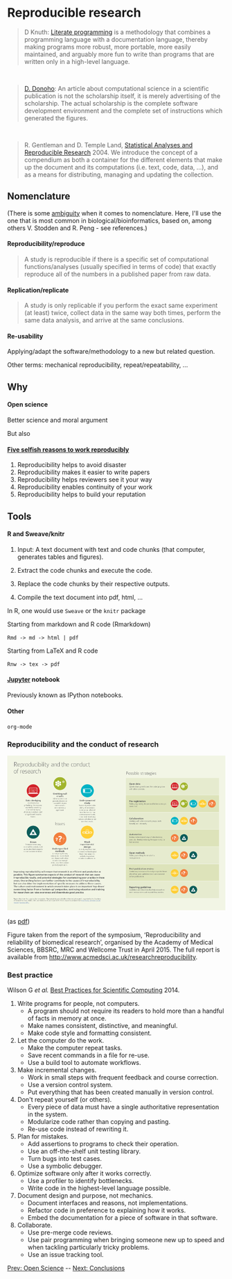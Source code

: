 # Reproducible research

> D Knuth: [Literate programming](http://literateprogramming.com/) is a
> methodology that combines a programming language with a
> documentation language, thereby making programs more robust, more
> portable, more easily maintained, and arguably more fun to write
> than programs that are written only in a high-level language.

<br />

> [D. Donoho](http://statweb.stanford.edu/~donoho/): An article about
> computational science in a scientific publication is not the
> scholarship itself, it is merely advertising of the scholarship. The
> actual scholarship is the complete software development environment
> and the complete set of instructions which generated the figures.

<br />

> R. Gentleman and D. Temple Land,
> [Statistical Analyses and Reproducible Research](http://biostats.bepress.com/bioconductor/paper2/) 2004. We
> introduce the concept of a compendium as both a container for the
> different elements that make up the document and its computations
> (i.e. text, code, data, ...), and as a means for distributing,
> managing and updating the collection.

## Nomenclature

(There is some
[ambiguity](http://languagelog.ldc.upenn.edu/nll/?p=21956) when it
comes to nomenclature. Here, I'll use the one that is most common in
biological/bioinformatics, based on, among others V. Stodden and
R. Peng - see references.)

#### Reproducibility/reproduce

> A study is reproducible if there is a specific set of computational
> functions/analyses (usually specified in terms of code) that exactly
> reproduce all of the numbers in a published paper from raw data.

#### Replication/replicate

> A study is only replicable if you perform the exact same experiment
> (at least) twice, collect data in the same way both times, perform
> the same data analysis, and arrive at the same conclusions.

#### Re-usability

Applying/adapt the software/methodology to a new but related question.


Other terms: mechanical reproducibility, repeat/repeatability, ... 

## Why 

#### Open science

Better science and moral argument

But also

#### [Five selfish reasons to work reproducibly](http://genomebiology.biomedcentral.com/articles/10.1186/s13059-015-0850-7)

1. Reproducibility helps to avoid disaster
2. Reproducibility makes it easier to write papers
3. Reproducibility helps reviewers see it your way
4. Reproducibility enables continuity of your work
5. Reproducibility helps to build your reputation

## Tools

#### R and Sweave/knitr

1. Input: A text document with text and code chunks (that computer,
   generates tables and figures).

2. Extract the code chunks and execute the code.

3. Replace the code chunks by their respective outputs.

4. Compile the text document into pdf, html, ...


In R, one would use `Sweave` or the `knitr` package

Starting from markdown and R code (Rmarkdown)

```
Rmd -> md -> html | pdf
```

Starting from LaTeX and R code

```
Rnw -> tex -> pdf
```

#### [Jupyter](http://jupyter.org/) notebook

Previously known as IPython notebooks.

#### Other

`org-mode`

### Reproducibility and the conduct of research

![Reproducibility issues and possible strategies](./figs/Reproducibility_issues_and_possible_strategies.png)

(as [pdf](./figs/Reproducibility_issues_and_possible_strategies.png))


Figure taken from the report of the symposium, ‘Reproducibility and
reliability of biomedical research’, organised by the Academy of
Medical Sciences, BBSRC, MRC and Wellcome Trust in April 2015. The
full report is available from
http://www.acmedsci.ac.uk/researchreproducibility.

### Best practice 

Wilson G *et al.*
[Best Practices for Scientific Computing](http://journals.plos.org/plosbiology/article?id=10.1371/journal.pbio.1001745)
2014.

1. Write programs for people, not computers.
   - A program should not require its readers to hold more than a handful of facts in memory at once.
   - Make names consistent, distinctive, and meaningful.
   - Make code style and formatting consistent.
2. Let the computer do the work.
   - Make the computer repeat tasks.
   - Save recent commands in a file for re-use.
   - Use a build tool to automate workflows.
3. Make incremental changes.
   - Work in small steps with frequent feedback and course correction.
   - Use a version control system.
   - Put everything that has been created manually in version control.
4. Don't repeat yourself (or others).
   - Every piece of data must have a single authoritative representation in the system.
   - Modularize code rather than copying and pasting.
   - Re-use code instead of rewriting it.
5. Plan for mistakes.
   - Add assertions to programs to check their operation.
   - Use an off-the-shelf unit testing library.
   - Turn bugs into test cases.
   - Use a symbolic debugger.
6. Optimize software only after it works correctly.
   - Use a profiler to identify bottlenecks.
   - Write code in the highest-level language possible.
7. Document design and purpose, not mechanics.
   - Document interfaces and reasons, not implementations.
   - Refactor code in preference to explaining how it works.
   - Embed the documentation for a piece of software in that software.
8. Collaborate.
   - Use pre-merge code reviews.
   - Use pair programming when bringing someone new up to speed and when tackling particularly tricky problems.
   - Use an issue tracking tool.

[Prev: Open Science](./02-open-science.md) -- [Next: Conclusions](./04-ccl.md)
